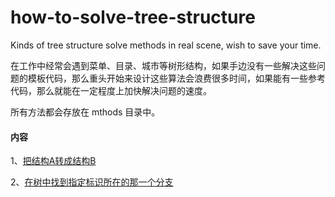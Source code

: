 # how-to-solve-tree-structure
Kinds of tree structure solve methods in real scene, wish to save your time.


在工作中经常会遇到菜单、目录、城市等树形结构，如果手边没有一些解决这些问题的模板代码，那么重头开始来设计这些算法会浪费很多时间，如果能有一些参考代码，那么就能在一定程度上加快解决问题的速度。

所有方法都会存放在 mthods 目录中。

#### 内容

1、[把结构A转成结构B](./methods/formatAtoB.ts)

2、[在树中找到指定标识所在的那一个分支](./methods/getOneBranchById.ts)
